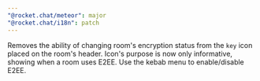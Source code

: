 ```yaml
---
"@rocket.chat/meteor": major
"@rocket.chat/i18n": patch
---
```


Removes the ability of changing room's encryption status from the `key` icon placed on the room's header. Icon's purpose is now only informative, showing when a room uses E2EE. Use the kebab menu to enable/disable E2EE.
